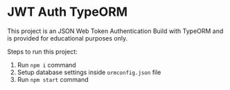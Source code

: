 # JWT Auth TypeORM

This project is an JSON Web Token Authentication Build with TypeORM and is provided for educational purposes only.

Steps to run this project:

1. Run `npm i` command
2. Setup database settings inside `ormconfig.json` file
3. Run `npm start` command
